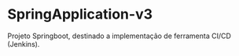 # SpringApplication-v3
Projeto Springboot, destinado a implementação de ferramenta CI/CD (Jenkins).

